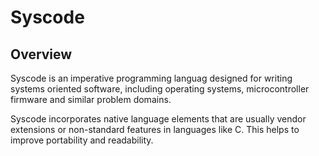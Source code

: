 # Syscode

## Overview
Syscode is an imperative programming languag designed for writing systems oriented software, including operating systems, microcontroller firmware and similar problem domains.

Syscode incorporates native language elements that are usually vendor extensions or non-standard features in languages like C. This helps to improve portability and readability.
